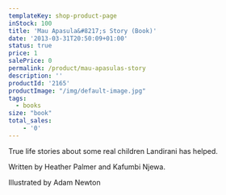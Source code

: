```yaml
---
templateKey: shop-product-page
inStock: 100
title: 'Mau Apasula&#8217;s Story (Book)'
date: '2013-03-31T20:50:09+01:00'
status: true
price: 1
salePrice: 0
permalink: /product/mau-apasulas-story
description: ''
productId: '2165'
productImage: "/img/default-image.jpg"
tags:
  - books
size: "book"
total_sales:
    - '0'
---
```

True life stories about some real children Landirani has helped.

Written by Heather Palmer and Kafumbi Njewa.

Illustrated by Adam Newton